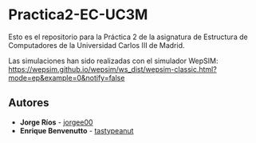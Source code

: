 # Practica2-EC-UC3M
Esto es el repositorio para la Práctica 2 de la asignatura de Estructura de Computadores de la Universidad Carlos III de Madrid.

Las simulaciones han sido realizadas con el simulador WepSIM:
https://wepsim.github.io/wepsim/ws_dist/wepsim-classic.html?mode=ep&example=0&notify=false

## Autores

* **Jorge Ríos** - [jorgee00](https://github.com/jorgee00)
* **Enrique Benvenutto** - [tastypeanut](https://github.com/tastypeanut)

